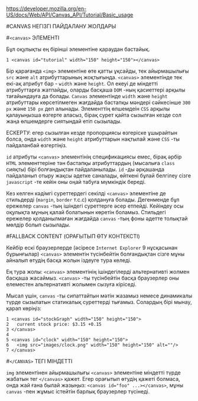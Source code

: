 https://developer.mozilla.org/en-US/docs/Web/API/Canvas_API/Tutorial/Basic_usage

#CANVAS НЕГІЗГІ ПАЙДАЛАНУ ЖОЛДАРЫ

#`<canvas>` ЭЛЕМЕНТІ
	
Бұл оқулықты ең бірінші <canvas> элементіне қараудан бастайық.

	1 <canvas id="tutorial" width="150" height="150"></canvas>
	
Бір қарағанда `<img>` элементіне өте қатты ұқсайды, тек айырмашылығы `src` және `alt` атрибуттарының жоқтығында. `<canvas>` элементінде тек екі-ақ атрибут бар - `width` және `height`. Ол екеуі де міндетті атрибуттарға жатпайды, оларды басқаша `DOM` -ның қасиеттері арқылы тағайындауға да болады. `Canvas` элементінде `width` және `height` атрибуттары көрсетілмеген жағдайда бастапқы мәндері сәйкесінше `300 px` және `150 px` деп алынады. Элементтің өлшемдеін `CSS` арқылы қалауыңызша өзгерте аласыз, бірақ сурет қайта сызылған кезде сол жаңа өлшемдерге сиятындай етіп сызылады.
	
ЕСКЕРТУ: егер сызылған кезде пропорциясы өзгеріске ұшырайтын болса, онда `width` және `height` атрибуттарын нақтылай және `CSS` -ты пайдаланбай өзгертіңіз.
	
`id` атрибуты `<canvas>` элементінің спецификациясы емес, бірақ әрбір `HTML` элементтеріне тән бастапқы атрибуттардың (мысалыға `class` сияқты) бірі болғандықтан пайдаланылады. `id` -ды әрқашанда пайдаланып отыру жақсы әдетке саналады, өйткені бұлай белгілеу сізге `javascript` -те кейін оны оңай табуға мүмкіндік береді.
	
Кез келген кәдімгі суреттердегі секілді `<canvas>` элементіне де стильдерді (`margin`, `border` т.с.с) қолдануға болады. Дегенменде бұл ережелер `canvas` -тың ішіндегі суреттерге әсер етпейді. Кейіндеу осы оқулықта мұның қалай болатынын көретін боламыз. Стильдегі ережелер қолданылмаған жағдайда `canvas` -тың фоны әдетте толықтай мөлдір болып сызылады.
	
#FALLBACK CONTENT (ОРАҒЫТЫП ӨТУ КОНТЕКСТІ)
	
Кейбір ескі браузерлерде (әсіресе `Internet Explorer` 9 нұсқасынан бұрынғылар) `<canvas>` элементін түсінбейтін болғандықтан сізге мұны айналып өтудің басқа жолын іздеуге тура келеді. 
	
Ең тура жолы: `<canvas>` элементінің ішіндегілерді альтернативті жолмен басқаша жасаймыз. `<canvas>` -ты түсінбейтін басқа браузерлер оны елеместен альтернативті жолымен сызуға кіріседі.
	
Мысал үшін, `canvas` -ты сипаттайтын мәтін жазамыз немесе динамикалы түрде сызылатын статикалық суреттерді тығамыз. Солардың бірі мынау, қарап көріңіз:

	1 <canvas id="stockGraph" width="150" height="150">
	2   current stock price: $3.15 +0.15
	3 </canvas>
	4 
	5 <canvas id="clock" width="150" height="150">
	6   <img src="images/clock.png" width="150" height="150" alt=""/>
	7 </canvas>
	
#`</CANVAS>` ТЕГІ МІНДЕТТІ
	
`img` элементінен айырмашылығы `<canvas>` элементіне міндетті түрде жабатын тег `</canvas>` қажет. Егер орағытып өтудің қажеті болмаса, онда жай ғана былай жазыңыз: `<canvas id="foo" ...></canvas>`, мұны `canvas` -пен жұмыс істейтін барлық браузерлер түсінеді.
	
	

